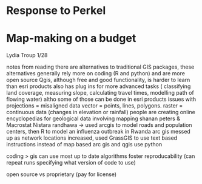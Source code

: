 # Response to Perkel 

# Map-making on a budget

Lydia Troup
1/28


notes from reading
there are alternatives to traditional GIS packages, these alternatives generally rely more on coding (R and python) and are more open source
Qgis, although free and good functionality, is harder to learn than esri products
    also has plug ins for more advanced tasks ( classifying land coverage, measuring slope, calculating travel times, modelling path of flowing water) altho some of those can be done in esri products
issues with projections = misaligned data
vector = points, lines, polygons. raster = continuous data (changes in elevation or rainfall)
people are creating online encyclopedias for geological data involving mapping 
  shanan peters & Macrostat
Nistara randhawa -> used arcgis to model roads and population centers, then R to model an influenza outbreak in Rwanda
  arc gis messed up as network locations increased, used GrassGIS to use text based instructions instead of map based
    arc gis and qgis use python
    
coding > gis
 can use most up to date algorithms
 foster reproducability (can repeat runs specifying what version of code to use)
 
open source vs proprietary (pay for license)
